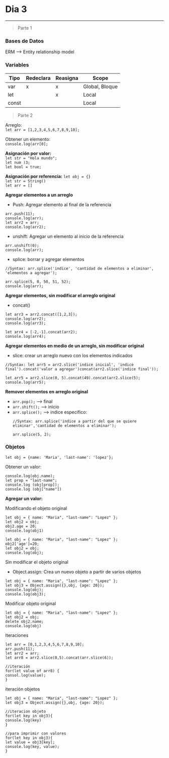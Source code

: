 # Dia 3
---

> Parte 1

### Bases de Datos

ERM --> Entity relationship model

### Variables

| Tipo | Redeclara | Reasigna | Scope |
|---|---|---|---|
| var | x | x | Global, Bloque |
| let |  | x | Local |
| const |  |  | Local |

> Parte 2

Arreglo:  
`let arr = [1,2,3,4,5,6,7,8,9,10];`

Obtener un elemento:  
`console.log(arr[0];`

**Asignación por valor:**  
`let str = "Hola mundo";`  
`let num )3;`  
`let bool = true;`

**Asignación por referencia:**
`let obj = {}`  
`let str = String()`  
`let arr = []`  

**Agregar elementos a un arreglo**  
- Push: Agregar elemento al final de la referencia
```
arr.push(11); 
console.log(arr);    
let arr2 = arr;  
console.log(arr2);
```
- unshift: Agregar un elemento al inicio de la referencia
```
arr.unshift(0);
console.log(arr);
```
- splice: borrar y agregar elementos
```
//Syntax: arr.splice('indice', 'cantidad de elementos a eliminar', 'elementos a agregar');

arr.splice(5, 0, 50, 51, 52);
console.log(arr);
```

**Agregar elementos, sin modificar el arreglo original**
- concat()
```
let arr3 = arr2.concat([1,2,3]);
console.log(arr2);
console.log(arr3);

let arr4 = [-2,-1].concat(arr2);  
console.log(arr4);
```

**Agregar elementos en medio de un arreglo, sin modificar original**  
- slice: crear un arreglo nuevo con los elementos indicados  
```
//Syntax: let arr5 = arr2.slice('indice inicial', 'indice final').concat('valor a agregar')concat(arr2.slice('indice final'));

let arr5 = arr2.slice(0, 5).concat(49).concat(arr2.slice(5);
console.log(arr5);
```

**Remover elementos en arreglo original**  
- `arr.pop();` --> final
- `arr.shift();` --> inicio
- `arr.splice();` --> indice especifico:
	```
	//Syntax: arr.splice('indice a partir del que se quiere eliminar','cantidad de elementos a eliminar');
	
	arr.splice(5, 2);
	```


### Objetos

`let obj = {name: 'Maria', 'last-name': 'lopez'};`  

Obtener un valor:

``` 
console.log(obj.name);
let prop = "last-name";
console.log (obj[prop]);
console.log (obj["name"]) 
```

**Agregar un valor:**

Modificando el objeto original
```
let obj = { name: "Maria", "last-name": "Lopez" };
let obj2 = obj;
obj2.age = 20;
console.log(obj1)
```

```
let obj = { name: "Maria", "last-name": "Lopez" };
obj2['age']=20;
let obj2 = obj;
console.log(obj);
```

Sin modificar el objeto original
- Object.assign: Crea un nuevo objeto a partir de varios objetos
```
let obj = { name: "Maria", "last-name": "Lopez" };
let obj3 = Object.assign({},obj, {age: 20});
console.log(obj);
console.log(obj3);
```

Modificar objeto original
```
let obj = { name: "Maria", "last-name": "Lopez" };
let obj2 = obj;
delete obj2.name;
console.log(obj)
```

Iteraciones
```
let arr = [0,1,2,3,4,5,6,7,8,9,10];
arr.push(11); 
let arr2 = arr;  
let arr8 = arr2.slice(0,5).concat(arr.slice(6));

//iteración
for(let value of arr8) {
consol.log(value);
}
```

iteración objetos
```
let obj = { name: "Maria", "last-name": "Lopez" };
let obj3 = Object.assign({},obj, {age: 20});

//iteracion objeto
for(let key in obj3){
console.log(key)
}

//para imprimir con valores
for(let key in obj3){
let value = obj3[key];
console.log(key, value);
}
```











